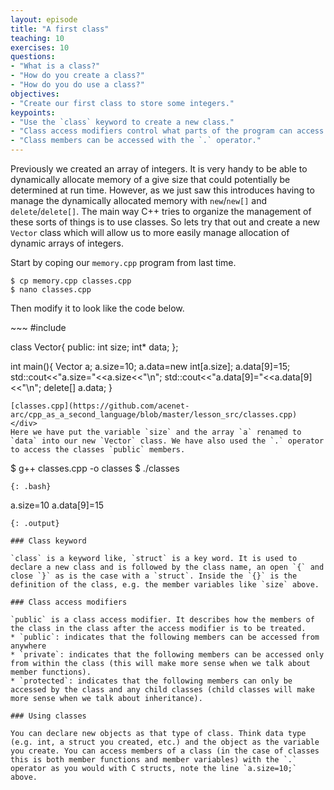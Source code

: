 ```yaml
---
layout: episode
title: "A first class"
teaching: 10
exercises: 10
questions:
- "What is a class?"
- "How do you create a class?"
- "How do you do use a class?"
objectives:
- "Create our first class to store some integers."
keypoints:
- "Use the `class` keyword to create a new class."
- "Class access modifiers control what parts of the program can access the classes members."
- "Class members can be accessed with the `.` operator."
---
```


Previously we created an array of integers. It is very handy to be able to dynamically allocate memory of a give size that could potentially be determined at run time. However, as we just saw this introduces having to manage the dynamically allocated memory with `new`/`new[]` and `delete`/`delete[]`. The main way C++ tries to organize the management of these sorts of things is to use classes. So lets try that out and create a new `Vector` class which will allow us to more easily manage allocation of dynamic arrays of integers.

Start by coping our `memory.cpp` program from last time.
~~~
$ cp memory.cpp classes.cpp
$ nano classes.cpp
~~~

Then modify it to look like the code below.
<div class="gitfile" markdown="1">
~~~
#include <iostream>

class Vector{
public:
  int size;
  int* data;
};

int main(){
  Vector a;
  a.size=10;
  a.data=new int[a.size];
  a.data[9]=15;
  std::cout<<"a.size="<<a.size<<"\n";
  std::cout<<"a.data[9]="<<a.data[9]<<"\n";
  delete[] a.data;
}
~~~
[classes.cpp](https://github.com/acenet-arc/cpp_as_a_second_language/blob/master/lesson_src/classes.cpp)
</div>
Here we have put the variable `size` and the array `a` renamed to `data` into our new `Vector` class. We have also used the `.` operator to access the classes `public` members.
~~~
$ g++ classes.cpp -o classes
$ ./classes
~~~
{: .bash}
~~~
a.size=10
a.data[9]=15
~~~
{: .output}

### Class keyword

`class` is a keyword like, `struct` is a key word. It is used to declare a new class and is followed by the class name, an open `{` and close `}` as is the case with a `struct`. Inside the `{}` is the definition of the class, e.g. the member variables like `size` above.

### Class access modifiers

`public` is a class access modifier. It describes how the members of the class in the class after the access modifier is to be treated.
* `public`: indicates that the following members can be accessed from anywhere
* `private`: indicates that the following members can be accessed only from within the class (this will make more sense when we talk about member functions).
* `protected`: indicates that the following members can only be accessed by the class and any child classes (child classes will make more sense when we talk about inheritance).

### Using classes

You can declare new objects as that type of class. Think data type (e.g. int, a struct you created, etc.) and the object as the variable you create. You can access members of a class (in the case of classes this is both member functions and member variables) with the `.` operator as you would with C structs, note the line `a.size=10;` above.

